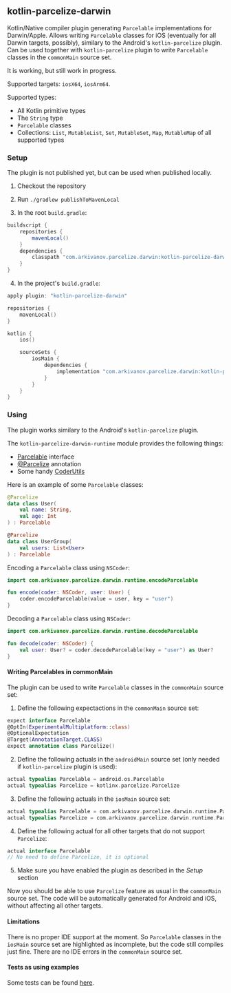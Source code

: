 ## kotlin-parcelize-darwin

Kotlin/Native compiler plugin generating `Parcelable` implementations for Darwin/Apple.
Allows writing `Parcelable` classes for iOS (eventually for all Darwin targets, possibly),
similary to the Android's `kotlin-parcelize` plugin. Can be used together with `kotlin-parcelize`
plugin to write `Parcelable` classes in the `commonMain` source set.

It is working, but still work in progress.

Supported targets: `iosX64`, `iosArm64`.

Supported types:
- All Kotlin primitive types
- The `String` type
- `Parcelable` classes
- Collections: `List`, `MutableList`, `Set`, `MutableSet`, `Map`, `MutableMap` of all supported types

### Setup

The plugin is not published yet, but can be used when published locally.

1. Checkout the repository
2. Run `./gradlew publishToMavenLocal`

3. In the root `build.gradle`:
```groovy
buildscript {
    repositories {
        mavenLocal()
    }
    dependencies {
        classpath "com.arkivanov.parcelize.darwin:kotlin-parcelize-darwin:0.1.0"
    }
}
```

4. In the project's `build.gradle`:
```kotlin
apply plugin: "kotlin-parcelize-darwin"

repositories {
    mavenLocal()
}

kotlin {
    ios()

    sourceSets {
        iosMain {
            dependencies {
                implementation "com.arkivanov.parcelize.darwin:kotlin-parcelize-darwin-runtime:0.1.0"
            }
        }
    }
}
```

### Using

The plugin works similary to the Android's `kotlin-parcelize` plugin.

The `kotlin-parcelize-darwin-runtime` module provides the following things:
- [Parcelable](https://github.com/arkivanov/kotlin-parcelize-darwin/blob/master/kotlin-parcelize-darwin-runtime/src/iosMain/kotlin/com/arkivanov/parcelize/darwin/runtime/Parcelable.kt) interface
- [@Parcelize](https://github.com/arkivanov/kotlin-parcelize-darwin/blob/master/kotlin-parcelize-darwin-runtime/src/iosMain/kotlin/com/arkivanov/parcelize/darwin/runtime/Parcelize.kt) annotation
- Some handy [CoderUtils](https://github.com/arkivanov/kotlin-parcelize-darwin/blob/master/kotlin-parcelize-darwin-runtime/src/iosMain/kotlin/com/arkivanov/parcelize/darwin/runtime/CoderUtils.kt)

Here is an example of some `Parcelable` classes:
```kotlin
@Parcelize
data class User(
    val name: String,
    val age: Int
) : Parcelable

@Parcelize
data class UserGroup(
    val users: List<User>
) : Parcelable
```

Encoding a `Parcelable` class using `NSCoder`:
```kotlin
import com.arkivanov.parcelize.darwin.runtime.encodeParcelable

fun encode(coder: NSCoder, user: User) {
    coder.encodeParcelable(value = user, key = "user")
}
```

Decoding a `Parcelable` class using `NSCoder`:
```kotlin
import com.arkivanov.parcelize.darwin.runtime.decodeParcelable

fun decode(coder: NSCoder) {
    val user: User? = coder.decodeParcelable(key = "user") as User?
}
```

#### Writing Parcelables in commonMain

The plugin can be used to write `Parcelable` classes in the `commonMain` source set:

1. Define the following expectactions in the `commonMain` source set:

```kotlin
expect interface Parcelable
@OptIn(ExperimentalMultiplatform::class)
@OptionalExpectation
@Target(AnnotationTarget.CLASS)
expect annotation class Parcelize()
```

2. Define the following actuals in the `androidMain` source set (only needed if `kotlin-parcelize` plugin is used):

```kotlin
actual typealias Parcelable = android.os.Parcelable
actual typealias Parcelize = kotlinx.parcelize.Parcelize
```

3. Define the following actuals in the `iosMain` source set:

```kotlin
actual typealias Parcelable = com.arkivanov.parcelize.darwin.runtime.Parcelable
actual typealias Parcelize = com.arkivanov.parcelize.darwin.runtime.Parcelize
```

4. Define the following actual for all other targets that do not support `Parcelize`:

```kotlin
actual interface Parcelable
// No need to define Parcelize, it is optional
```

5. Make sure you have enabled the plugin as described in the *Setup* section

Now you should be able to use `Parcelize` feature as usual in the `commonMain` source set.
The code will be automatically generated for Android and iOS, without affecting all other targets.

#### Limitations

There is no proper IDE support at the moment. So `Parcelable` classes in the `iosMain` source set
are highlighted as incomplete, but the code still compiles just fine. There are no IDE errors in the `commonMain` source set.

#### Tests as using examples

Some tests can be found [here](https://github.com/arkivanov/kotlin-parcelize-darwin/blob/master/tests/src/iosTest/kotlin/com/arkivanov/parcelize/darwin/tests/ParcelizeTest.kt).
